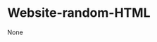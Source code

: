 # Website-random-HTML
None
<!DOCTYPE html>
<html lang="en">
<head>
    <meta charset="UTF-8">
    <meta name="viewport" content="width=device-width, initial-scale=1.0">
    <title>Woy Bokep</title>
    <style>
        .marquee {
            width: 100%;
            white-space: nowrap;
            overflow: hidden;
            box-sizing: border-box;
        }

        .marquee span {
            display: inline-block;
            padding-left: 100%;
            animation: marquee 12s linear infinite;
        }

        @keyframes marquee {
            from {
                transform: translateX(100%);
            }
            to {
                transform: translateX(-100%);
            }
        }
    </style>
</head>
<body>
    <div class="marquee">
        <span><b>Woy Bokep i, Woy Bokep i.Woy Bokep i. <Woy Bokep i. Woy Bokep i..</b></span>
    </div>
</body>
</html>
